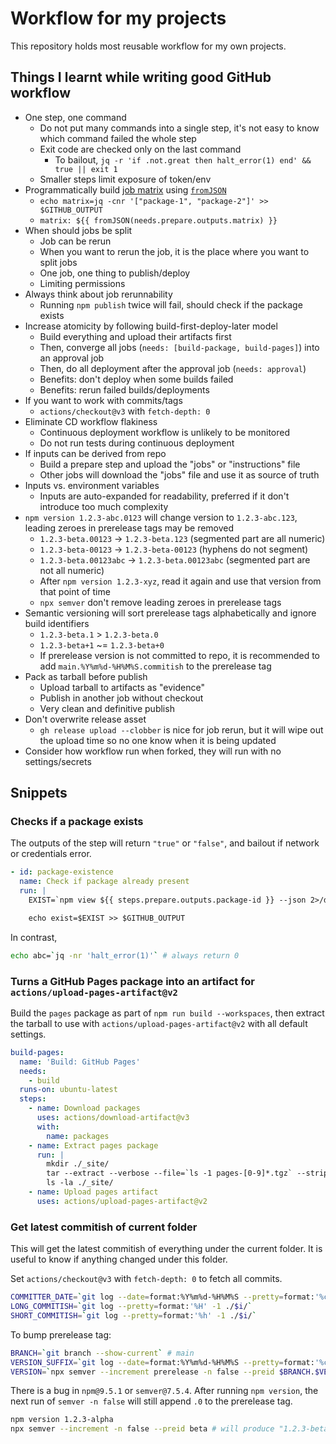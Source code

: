 # Workflow for my projects

This repository holds most reusable workflow for my own projects.

## Things I learnt while writing good GitHub workflow

- One step, one command
   - Do not put many commands into a single step, it's not easy to know which command failed the whole step
   - Exit code are checked only on the last command
      - To bailout, `jq -r 'if .not.great then halt_error(1) end' && true || exit 1`
   - Smaller steps limit exposure of token/env
- Programmatically build [job matrix](https://docs.github.com/en/actions/using-jobs/using-a-matrix-for-your-jobs) using [`fromJSON`](https://docs.github.com/en/actions/learn-github-actions/expressions#example-returning-a-json-object)
   - `echo matrix=jq -cnr '["package-1", "package-2"]' >> $GITHUB_OUTPUT`
   - `matrix: ${{ fromJSON(needs.prepare.outputs.matrix) }}`
- When should jobs be split
   - Job can be rerun
   - When you want to rerun the job, it is the place where you want to split jobs
   - One job, one thing to publish/deploy
   - Limiting permissions
- Always think about job rerunnability
   - Running `npm publish` twice will fail, should check if the package exists
- Increase atomicity by following build-first-deploy-later model
   - Build everything and upload their artifacts first
   - Then, converge all jobs (`needs: [build-package, build-pages]`) into an approval job
   - Then, do all deployment after the approval job (`needs: approval`)
   - Benefits: don't deploy when some builds failed
   - Benefits: rerun failed builds/deployments
- If you want to work with commits/tags
   - `actions/checkout@v3` with `fetch-depth: 0`
- Eliminate CD workflow flakiness
   - Continuous deployment workflow is unlikely to be monitored
   - Do not run tests during continuous deployment
- If inputs can be derived from repo
   - Build a prepare step and upload the "jobs" or "instructions" file
   - Other jobs will download the "jobs" file and use it as source of truth
- Inputs vs. environment variables
   - Inputs are auto-expanded for readability, preferred if it don't introduce too much complexity
- `npm version 1.2.3-abc.0123` will change version to `1.2.3-abc.123`, leading zeroes in prerelease tags may be removed
   - `1.2.3-beta.00123` -> `1.2.3-beta.123` (segmented part are all numeric)
   - `1.2.3-beta-00123` -> `1.2.3-beta-00123` (hyphens do not segment)
   - `1.2.3-beta.00123abc` -> `1.2.3-beta.00123abc` (segmented part are not all numeric)
   - After `npm version 1.2.3-xyz`, read it again and use that version from that point of time
   - `npx semver` don't remove leading zeroes in prerelease tags
- Semantic versioning will sort prerelease tags alphabetically and ignore build identifiers
   - `1.2.3-beta.1` > `1.2.3-beta.0`
   - `1.2.3-beta+1` ~= `1.2.3-beta+0`
   - If prerelease version is not committed to repo, it is recommended to add `main.%Y%m%d-%H%M%S.commitish` to the prerelease tag
- Pack as tarball before publish
   - Upload tarball to artifacts as "evidence"
   - Publish in another job without checkout
   - Very clean and definitive publish
- Don't overwrite release asset
   - `gh release upload --clobber` is nice for job rerun, but it will wipe out the upload time so no one know when it is being updated
- Consider how workflow run when forked, they will run with no settings/secrets

## Snippets

### Checks if a package exists

The outputs of the step will return `"true"` or `"false"`, and bailout if network or credentials error.

```yml
- id: package-existence
  name: Check if package already present
  run: |
    EXIST=`npm view ${{ steps.prepare.outputs.package-id }} --json 2>/dev/null | jq -r 'if .error then if .error.code == "E404" then false else halt_error(1) end else true end'` && true || exit 1

    echo exist=$EXIST >> $GITHUB_OUTPUT
```

In contrast,

```sh
echo abc=`jq -nr 'halt_error(1)'` # always return 0
```

### Turns a GitHub Pages package into an artifact for `actions/upload-pages-artifact@v2`

Build the `pages` package as part of `npm run build --workspaces`, then extract the tarball to use with `actions/upload-pages-artifact@v2` with all default settings.

```yml
build-pages:
  name: 'Build: GitHub Pages'
  needs:
    - build
  runs-on: ubuntu-latest
  steps:
    - name: Download packages
      uses: actions/download-artifact@v3
      with:
        name: packages
    - name: Extract pages package
      run: |
        mkdir ./_site/
        tar --extract --verbose --file=`ls -1 pages-[0-9]*.tgz` --strip-component=2 --directory=./_site/ package/public
        ls -la ./_site/
    - name: Upload pages artifact
      uses: actions/upload-pages-artifact@v2
```

### Get latest commitish of current folder

This will get the latest commitish of everything under the current folder. It is useful to know if anything changed under this folder.

Set `actions/checkout@v3` with `fetch-depth: 0` to fetch all commits.

```sh
COMMITTER_DATE=`git log --date=format:%Y%m%d-%H%M%S --pretty=format:'%cd' -1 ./`
LONG_COMMITISH=`git log --pretty=format:'%H' -1 ./$i/`
SHORT_COMMITISH=`git log --pretty=format:'%h' -1 ./$i/`
```

To bump prerelease tag:

```sh
BRANCH=`git branch --show-current` # main
VERSION_SUFFIX=`git log --date=format:%Y%m%d-%H%M%S --pretty=format:'%cd.%h' -1 ./` # 20230816-084809.a1b2c3
VERSION=`npx semver --increment prerelease -n false --preid $BRANCH.$VERSION_SUFFIX` # 0.0.0-main.20230816-084809.a1b2c3
```

There is a bug in `npm@9.5.1` or `semver@7.5.4`. After running `npm version`, the next run of `semver -n false` will still append `.0` to the prerelease tag.

```sh
npm version 1.2.3-alpha
npx semver --increment -n false --preid beta # will produce "1.2.3-beta.0"
```
